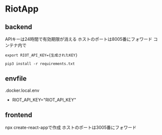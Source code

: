 # RiotApp
## backend
APIキーは24時間で有効期限が消える
ホストのポートは8005番にフォワード
コンテナ内で
```
export RIOT_API_KEY={生成されたKEY}
```

```
pip3 install -r requirements.txt
```
## envfile
.docker.local.env
- RIOT_API_KEY="RIOT_API_KEY"

## frontend
npx create-react-appで作成
ホストのポートは3005番にフォワード